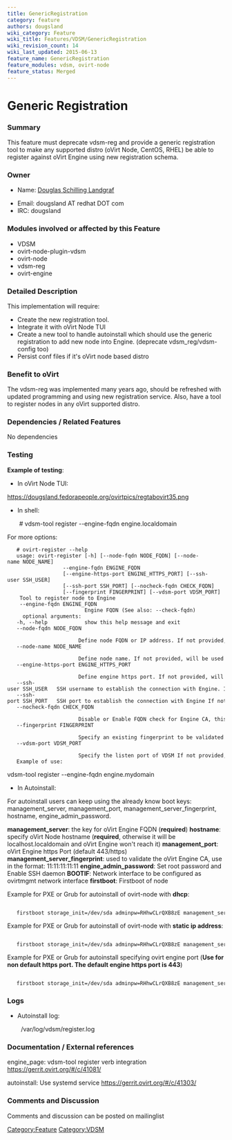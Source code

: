 ```yaml
---
title: GenericRegistration
category: feature
authors: dougsland
wiki_category: Feature
wiki_title: Features/VDSM/GenericRegistration
wiki_revision_count: 14
wiki_last_updated: 2015-06-13
feature_name: GenericRegistration
feature_modules: vdsm, ovirt-node
feature_status: Merged
---
```


# Generic Registration

### **Summary**

This feature must deprecate vdsm-reg and provide a generic registration tool to make any supported distro (oVirt Node, CentOS, RHEL) be able to register against oVirt Engine using new registration schema.

### **Owner**

*   Name: [ Douglas Schilling Landgraf](User:dougsland)

<!-- -->

*   Email: dougsland AT redhat DOT com
*   IRC: dougsland

### **Modules involved or affected by this Feature**

*   VDSM
*   ovirt-node-plugin-vdsm
*   ovirt-node
*   vdsm-reg
*   ovirt-engine

### **Detailed Description**

This implementation will require:

*   Create the new registration tool.
*   Integrate it with oVirt Node TUI
*   Create a new tool to handle autoinstall which should use the generic registration to add new node into Engine. (deprecate vdsm_reg/vdsm-config too)
*   Persist conf files if it's oVirt node based distro

### **Benefit to oVirt**

The vdsm-reg was implemented many years ago, should be refreshed with updated programming and using new registration service. Also, have a tool to register nodes in any oVirt supported distro.

### **Dependencies / Related Features**

No dependencies

### **Testing**

**Example of testing**:

*   In oVirt Node TUI:

<https://dougsland.fedorapeople.org/ovirtpics/regtabovirt35.png>

*   In shell:

       # vdsm-tool register --engine-fqdn engine.localdomain

For more options:

       # ovirt-register --help
       usage: ovirt-register [-h] [--node-fqdn NODE_FQDN] [--node-name NODE_NAME]
                      --engine-fqdn ENGINE_FQDN
                      [--engine-https-port ENGINE_HTTPS_PORT] [--ssh-user SSH_USER]
                      [--ssh-port SSH_PORT] [--nocheck-fqdn CHECK_FQDN]
                      [--fingerprint FINGERPRINT] [--vdsm-port VDSM_PORT]
        Tool to register node to Engine
        --engine-fqdn ENGINE_FQDN
                             Engine FQDN (See also: --check-fqdn)
         optional arguments:
       -h, --help            show this help message and exit
       --node-fqdn NODE_FQDN
                             Define node FQDN or IP address. If not provided, will be used system host name
       --node-name NODE_NAME
                             Define node name. If not provided, will be used system short host name (the name before the first dot in the system host name)
       --engine-https-port ENGINE_HTTPS_PORT
                             Define engine https port. If not provided, will be used 443
       --ssh-user SSH_USER   SSH username to establish the connection with Engine. If not provided, the user which is executing the script will catch and used
       --ssh-port SSH_PORT   SSH port to establish the connection with Engine If not provided, the script will use the default SSH port 22
       --nocheck-fqdn CHECK_FQDN
                             Disable or Enable FQDN check for Engine CA, this option is enabled by default (Use: True or False)
       --fingerprint FINGERPRINT
                             Specify an existing fingerprint to be validated against Engine CA fingerprint
       --vdsm-port VDSM_PORT
                             Specify the listen port of VDSM If not provided, will be used the default 54321
       Example of use:

vdsm-tool register --engine-fqdn engine.mydomain

*   In Autoinstall:

For autoinstall users can keep using the already know boot keys: management_server, management_port, management_server_fingerprint, hostname, engine_admin_password.

**management_server**: the key for oVirt Engine FQDN (**required**)
**hostname**: specify oVirt Node hostname (**required**, otherwise it will be localhost.localdomain and oVirt Engine won't reach it)
**management_port**: oVirt Engine https Port (default 443/https)
**management_server_fingerprint**: used to validate the oVirt Engine CA, use in the format: 11:11:11:11:11
**engine_admin_password**: Set root password and Enable SSH daemon **BOOTIF**: Network interface to be configured as ovirtmgmt network interface **firstboot**: Firstboot of node

Example for PXE or Grub for autoinstall of ovirt-node with **dhcp**:

         firstboot storage_init=/dev/sda adminpw=RHhwCLrQXB8zE management_server=engine.localdomain BOOTIF=ens3 hostname=node.localdomain

Example for PXE or Grub for autoinstall of ovirt-node with **static ip address**:

         firstboot storage_init=/dev/sda adminpw=RHhwCLrQXB8zE management_server=engine.localdomain BOOTIF=ens3 hostname=node.localdomain ip=192.168.122.125 netmask=255.255.255.0 gateway=192.168.122.1

Example for PXE or Grub for autoinstall specifying ovirt engine port (**Use for non default https port. The default engine https port is 443**)

         firstboot storage_init=/dev/sda adminpw=RHhwCLrQXB8zE management_server=engine.localdomain:7443 BOOTIF=ens3 hostname=node.localdomain

### **Logs**

*   Autoinstall log:

        /var/log/vdsm/register.log

### **Documentation / External references**

engine_page: vdsm-tool register verb integration
<https://gerrit.ovirt.org/#/c/41081/>

autoinstall: Use systemd service
<https://gerrit.ovirt.org/#/c/41303/>

### **Comments and Discussion**

Comments and discussion can be posted on mailinglist

<Category:Feature> <Category:VDSM>
